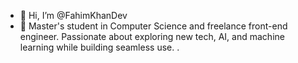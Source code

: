 - 👋 Hi, I’m @FahimKhanDev
- 👀 Master's student in Computer Science and freelance front-end engineer. Passionate about exploring new tech, AI, and machine learning while building seamless use.
.

<!---
FahimKhanDev/FahimKhanDev is a ✨ special ✨ repository because its `README.md` (this file) appears on your GitHub profile.
You can click the Preview link to take a look at your changes.
--->
